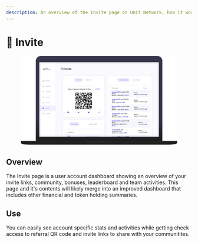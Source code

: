 ```yaml
---
description: An overview of the Invite page on Unit Network, how it works, and its uses.
---
```


# 📩 Invite

<figure><img src="../../../.gitbook/assets/Unit Network - Invite Page.jpg" alt="An image of the invite page on Unit Network. A bold QR code is also displayed."><figcaption></figcaption></figure>

## Overview

The Invite page is a user account dashboard showing an overview of your invite links, community, bonuses, leaderboard and team activities. This page and it's contents will likely merge into an improved dashboard that includes other financial and token holding summaries.

## Use

You can easily see account specific stats and activities while getting check access to referral QR code and invite links to share with your communitites.&#x20;
